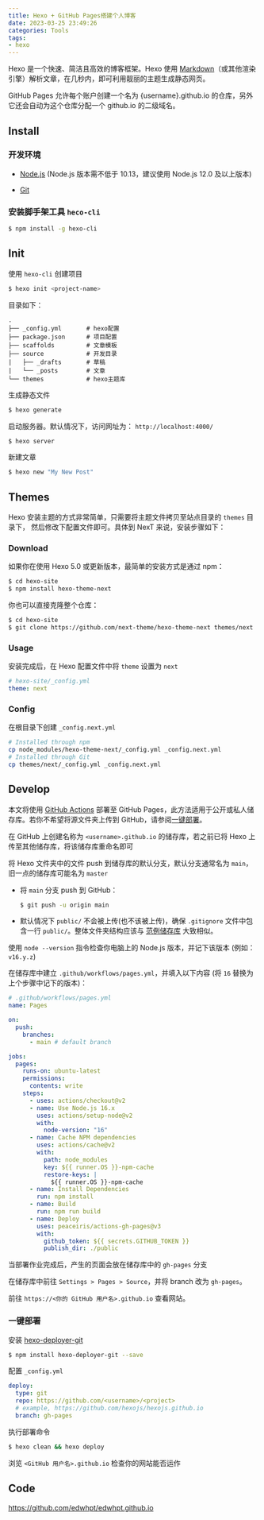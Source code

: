 ```yaml
---
title: Hexo + GitHub Pages搭建个人博客
date: 2023-03-25 23:49:26
categories: Tools
tags:
- hexo
---
```


Hexo 是一个快速、简洁且高效的博客框架。Hexo 使用 [Markdown](http://daringfireball.net/projects/markdown/)（或其他渲染引擎）解析文章，在几秒内，即可利用靓丽的主题生成静态网页。

GitHub Pages 允许每个账户创建一个名为 {username}.github.io 的仓库，另外它还会自动为这个仓库分配一个 github.io 的二级域名。


<!-- more -->

## Install

### 开发环境

- [Node.js](https://nodejs.org/) (Node.js 版本需不低于 10.13，建议使用 Node.js 12.0 及以上版本)

- [Git](https://git-scm.com/)

### 安装脚手架工具 `heco-cli`

```bash
$ npm install -g hexo-cli
```



## Init

使用 `hexo-cli` 创建项目

```bash
$ hexo init <project-name>
```

目录如下：

```
.
├── _config.yml       # hexo配置
├── package.json      # 项目配置
├── scaffolds         # 文章模板
├── source            # 开发目录
|   ├── _drafts       # 草稿
|   └── _posts        # 文章
└── themes            # hexo主题库
```

生成静态文件

```bash
$ hexo generate
```

启动服务器。默认情况下，访问网址为： `http://localhost:4000/`

```bash
$ hexo server
```

新建文章

```bash
$ hexo new "My New Post"
```



## Themes

Hexo 安装主题的方式非常简单，只需要将主题文件拷贝至站点目录的 `themes` 目录下， 然后修改下配置文件即可。具体到 NexT 来说，安装步骤如下：

### Download

如果你在使用 Hexo 5.0 或更新版本，最简单的安装方式是通过 npm：

```bash
$ cd hexo-site
$ npm install hexo-theme-next
```

你也可以直接克隆整个仓库：


```bash
$ cd hexo-site
$ git clone https://github.com/next-theme/hexo-theme-next themes/next
```

### Usage

安装完成后，在 Hexo 配置文件中将 `theme` 设置为 `next`

```yml
# hexo-site/_config.yml
theme: next
```

### Config

在根目录下创建 `_config.next.yml`

```bash
# Installed through npm
cp node_modules/hexo-theme-next/_config.yml _config.next.yml
# Installed through Git
cp themes/next/_config.yml _config.next.yml
```



## Develop

本文将使用 [GitHub Actions](https://docs.github.com/zh/actions) 部署至 GitHub Pages，此方法适用于公开或私人储存库。若你不希望将源文件夹上传到 GitHub，请参阅[一键部署](#一键部署)。 

在 GitHub 上创建名称为 `<username>.github.io` 的储存库，若之前已将 Hexo 上传至其他储存库，将该储存库重命名即可

将 Hexo 文件夹中的文件 push 到储存库的默认分支，默认分支通常名为 `main`，旧一点的储存库可能名为 `master`

- 将 `main` 分支 push 到 GitHub：

  ```bash
  $ git push -u origin main
  ```

- 默认情况下 `public/` 不会被上传(也不该被上传)，确保 `.gitignore` 文件中包含一行 `public/`。整体文件夹结构应该与 [范例储存库](https://github.com/hexojs/hexo-starter) 大致相似。

使用 `node --version` 指令检查你电脑上的 Node.js 版本，并记下该版本 (例如：`v16.y.z`)

在储存库中建立 `.github/workflows/pages.yml`，并填入以下内容 (将 `16` 替换为上个步骤中记下的版本)：

```yml
# .github/workflows/pages.yml
name: Pages

on:
  push:
    branches:
      - main # default branch

jobs:
  pages:
    runs-on: ubuntu-latest
    permissions:
      contents: write
    steps:
      - uses: actions/checkout@v2
      - name: Use Node.js 16.x
        uses: actions/setup-node@v2
        with:
          node-version: "16"
      - name: Cache NPM dependencies
        uses: actions/cache@v2
        with:
          path: node_modules
          key: ${{ runner.OS }}-npm-cache
          restore-keys: |
            ${{ runner.OS }}-npm-cache
      - name: Install Dependencies
        run: npm install
      - name: Build
        run: npm run build
      - name: Deploy
        uses: peaceiris/actions-gh-pages@v3
        with:
          github_token: ${{ secrets.GITHUB_TOKEN }}
          publish_dir: ./public
```

当部署作业完成后，产生的页面会放在储存库中的 `gh-pages` 分支

在储存库中前往 `Settings > Pages > Source`，并将 branch 改为 `gh-pages`。

前往 `https://<你的 GitHub 用户名>.github.io` 查看网站。

### 一键部署

安装 [hexo-deployer-git](https://github.com/hexojs/hexo-deployer-git)

```bash
$ npm install hexo-deployer-git --save
```

配置 `_config.yml` 

```yml
deploy:
  type: git
  repo: https://github.com/<username>/<project>
  # example, https://github.com/hexojs/hexojs.github.io
  branch: gh-pages
```

执行部署命令

```bash
$ hexo clean && hexo deploy
```

浏览 `<GitHub 用户名>.github.io` 检查你的网站能否运作


## Code

https://github.com/edwhpt/edwhpt.github.io
